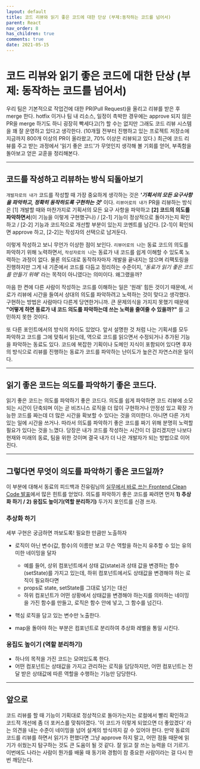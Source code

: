 ```yaml
---
layout: default
title: 코드 리뷰와 읽기 좋은 코드에 대한 단상 (부제:동작하는 코드를 넘어서)
parent: React
nav_order: 8
has_children: true
comments: true
date: 2021-05-15
---
```


# 코드 리뷰와 읽기 좋은 코드에 대한 단상 (부제: 동작하는 코드를 넘어서)

우리 팀은 기본적으로 작업건에 대한 PR(Pull Request)을 올리고 리뷰를 받은 후 merge 한다. hotfix 이거나 팀 내 리소스, 일정이 촉박한 경우에는 approve 되지 않은 PR을 merge 하기도 하니 굉장히 빡세다고(?) 할 수는 없지만 그래도 코드 리뷰 시스템을 꽤 잘 운영하고 있다고 생각한다. (10개월 전부터 진행하고 있는 프로젝트 저장소에 지금까지 800개 이상의 PR이 올라왔고, 70% 이상은 리뷰되고 있다.) 최근에 코드 리뷰를 주고 받는 과정에서 '읽기 좋은 코드'가 무엇인지 생각해 볼 기회를 얻어, 부족함을 돌아보고 얻은 교훈을 정리해본다.

---

## 코드를 작성하고 리뷰하는 방식 되돌아보기

`개발자로의 내가` 코드를 작성할 때 가장 중요하게 생각하는 것은 **_'기획서의 모든 요구사항을 파악하고, 정확히 동작하도록 구현하는 것'_** 이다. `리뷰어로의 내가` PR을 리뷰하는 방식은 [1] 개발할 때와 마찬가지로 기획서의 모든 요구 사항을 파악하고 **[2] 코드의 의도를 파악하면서**(이 기능을 이렇게 구현했구나) / [2-1] 기능이 정상적으로 돌아가는지 확인하고 / [2-2] 기능과 코드적으로 개선할 부분이 있는지 코멘트를 남긴다. [2-1]이 확인되면 approve 하고, [2-2]는 작성자의 선택으로 남겨둔다.

이렇게 작성하고 보니 무언가 이상한 점이 보인다. `리뷰어로의 나`는 동료 코드의 의도를 파악하기 위해 노력하면서, `작성자로의 나`는 동료가 내 코드를 쉽게 이해할 수 있도록 노력하는 과정이 없다. 물론 의도대로 동작하자마자 개발을 끝내지는 않으며 리팩토링을 진행하지만 그게 내 기준에서 코드를 다듬고 정리하는 수준이지, _'동료가 읽기 좋은 코드를 만들기 위해'_ 라는 목적이 아니였다는 의미이다. 왜그랬을까?

마음 한 켠에 다른 사람이 작성하는 코드를 이해하는 일은 '원래' 힘든 것이기 때문에, 서로가 리뷰에 시간을 들여서 상대의 의도를 파악하려고 노력하는 것이 맞다고 생각했다. 구현하는 방법은 사람마다 다른게 당연한거니까. 큰 문제의식을 가지지 못했기 때문에 **"어떻게 하면 동료가 내 코드 의도를 파악하는데 쓰는 노력을 줄여줄 수 있을까?"** 를 고민하지 못한 것이다.

또 다른 포인트에서의 방식의 차이도 있었다. 앞서 설명한 것 처럼 나는 기획서를 모두 파악하고 코드를 그에 맞춰서 읽는데, 역으로 코드를 읽으면서 수정되거나 추가된 기능을 파악하는 동료도 있다. 코드에 복잡한 기획이나 도메인 지식이 포함되어 있다면 후자의 방식으로 리뷰를 진행하는 동료가 코드를 파악하는 난이도가 높은건 자연스러운 일이다.

---

## 읽기 좋은 코드는 의도를 파악하기 좋은 코드다.

읽기 좋은 코드는 의도를 파악하기 좋은 코드다. 의도를 쉽게 파악하면 코드 리뷰에 소모되는 시간이 단축되며 이는 곧 비즈니스 로직을 더 많이 구현하거나 안정성 있고 확장 가능한 코드를 짜는데 더 많은 시간을 확보할 수 있다는 것을 의미한다. 아니면 다른 가치있는 일에 시간을 쓰거나. 따라서 의도를 파악하기 좋은 코드를 짜기 위해 분명히 노력할 필요가 있다는 것을 느꼈다. 당장은 내가 코드를 작성하는 시간이 더 걸리겠지만 나보다 현재와 미래의 동료, 팀을 위한 것이며 결국 내가 더 나은 개발자가 되는 방법으로 이어진다.

---

## 그렇다면 무엇이 의도를 파악하기 좋은 코드일까?

이 부분에 대해서 동료의 피드백과 진유림님의 [실무에서 바로 쓰는 Frontend Clean Code 발표](https://youtu.be/edWbHp_k_9Y)에서 많은 힌트를 얻었다. 의도를 파악하기 좋은 코드를 짜려면 먼저 **1) 추상화 하기 / 2) 응집도 높이기(역할 분리하기)** 두가지 포인트를 신경 쓰자.

### 추상화 하기

세부 구현은 궁금하면 까보도록! 필요한 만큼만 노출하자

- 로직이 아닌 변수(값, 함수)의 이름만 보고 무슨 역할을 하는지 유추할 수 있는 유의미한 네이밍을 달자

  - 예를 들어, 상위 컴포넌트에서 상태 값(state)과 상태 값을 변경하는 함수(setState)를 가지고 있는데, 하위 컴포넌트에서도 상태값을 변경해야 하는 로직이 필요하다면
  - props로 state, setState를 그대로 넘기는 대신
  - 하위 컴포넌트가 어떤 상황에서 상태값을 변경해야 하는지를 의미하는 네이밍을 가진 함수를 만들고, 로직은 함수 안에 넣고, 그 함수를 넘긴다.

- 핵심 로직을 담고 있는 변수만 노출한다.
- map을 돌아야 하는 부분은 컴포넌트로 분리하여 추상화 레벨을 통일 시킨다.

### 응집도 높이기 (역할 분리하기)

- 하나의 목적을 가진 코드는 모여있도록 한다.
- 어떤 컴포넌트는 상태값을 가지고 관리하는 로직을 담당하지만, 어떤 컴포넌트는 전달 받은 상태값에 따른 역할을 수행하는 기능만 담당한다.

---

## 앞으로

코드 리뷰를 할 때 기능이 기획대로 정상적으로 돌아가는지는 로컬에서 빨리 확인하고 코드적 개선에 좀 더 포커스를 맞춰야겠다. '이 코드가 이렇게 되었으면 더 좋았겠다' 라는 의견을 내는 수준이 네이밍을 넘어 설계의 방식까지 갈 수 있어야 한다. 만약 동료의 코드를 리뷰를 하면서 읽기가 편했다면 그냥 approve 하지 말고, 어떤 점들 때문에 읽기가 쉬웠는지 탐구하는 것도 큰 도움이 될 것 같다. 잘 읽고 잘 쓰는 능력을 더 기르기. 이번에도 나라는 사람이 뭔가를 배울 때 동기와 경험이 참 중요한 사람이라는 걸 다시 한 번 깨닫는다.
